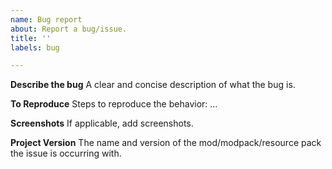 ```yaml
---
name: Bug report
about: Report a bug/issue.
title: ''
labels: bug

---
```


**Describe the bug**
A clear and concise description of what the bug is.

**To Reproduce**
Steps to reproduce the behavior:
...

**Screenshots**
If applicable, add screenshots.

**Project Version**
The name and version of the mod/modpack/resource pack the issue is occurring with.
